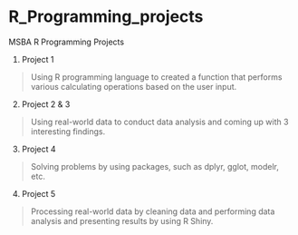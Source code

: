 # R_Programming_projects
MSBA R Programming Projects

1. Project 1

> Using R programming language to created a function that performs various calculating operations based on the user input.

2. Project 2 & 3

> Using real-world data to conduct data analysis and coming up with 3 interesting findings.

3. Project 4

> Solving problems by using packages, such as dplyr, gglot, modelr, etc.

4. Project 5

> Processing real-world data by cleaning data and performing data analysis and presenting results by using R Shiny.
